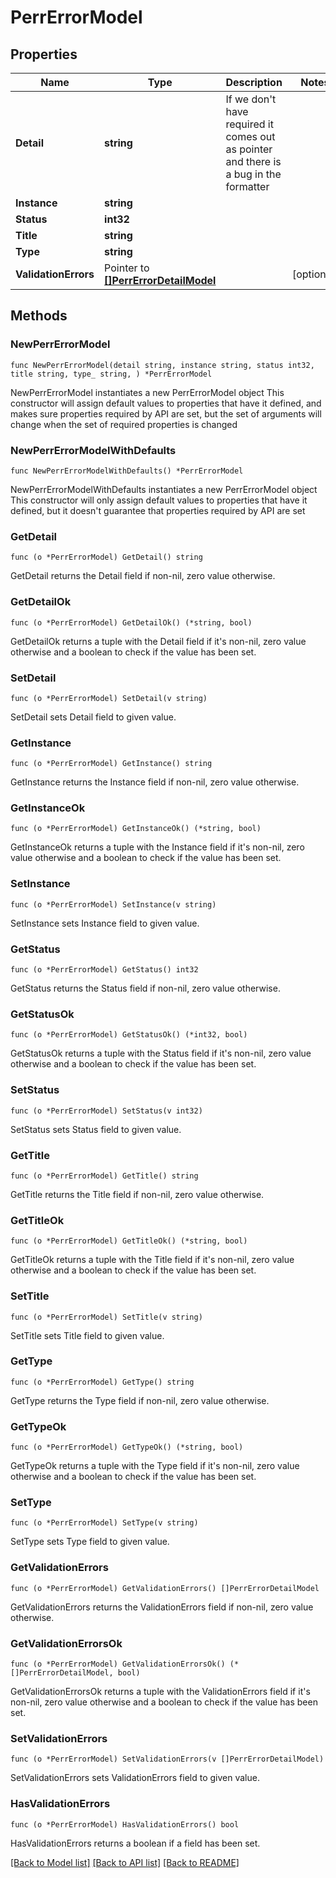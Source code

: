 # PerrErrorModel

## Properties

Name | Type | Description | Notes
------------ | ------------- | ------------- | -------------
**Detail** | **string** | If we don&#39;t have required it comes out as pointer and there is a bug in the formatter | 
**Instance** | **string** |  | 
**Status** | **int32** |  | 
**Title** | **string** |  | 
**Type** | **string** |  | 
**ValidationErrors** | Pointer to [**[]PerrErrorDetailModel**](PerrErrorDetailModel.md) |  | [optional] 

## Methods

### NewPerrErrorModel

`func NewPerrErrorModel(detail string, instance string, status int32, title string, type_ string, ) *PerrErrorModel`

NewPerrErrorModel instantiates a new PerrErrorModel object
This constructor will assign default values to properties that have it defined,
and makes sure properties required by API are set, but the set of arguments
will change when the set of required properties is changed

### NewPerrErrorModelWithDefaults

`func NewPerrErrorModelWithDefaults() *PerrErrorModel`

NewPerrErrorModelWithDefaults instantiates a new PerrErrorModel object
This constructor will only assign default values to properties that have it defined,
but it doesn't guarantee that properties required by API are set

### GetDetail

`func (o *PerrErrorModel) GetDetail() string`

GetDetail returns the Detail field if non-nil, zero value otherwise.

### GetDetailOk

`func (o *PerrErrorModel) GetDetailOk() (*string, bool)`

GetDetailOk returns a tuple with the Detail field if it's non-nil, zero value otherwise
and a boolean to check if the value has been set.

### SetDetail

`func (o *PerrErrorModel) SetDetail(v string)`

SetDetail sets Detail field to given value.


### GetInstance

`func (o *PerrErrorModel) GetInstance() string`

GetInstance returns the Instance field if non-nil, zero value otherwise.

### GetInstanceOk

`func (o *PerrErrorModel) GetInstanceOk() (*string, bool)`

GetInstanceOk returns a tuple with the Instance field if it's non-nil, zero value otherwise
and a boolean to check if the value has been set.

### SetInstance

`func (o *PerrErrorModel) SetInstance(v string)`

SetInstance sets Instance field to given value.


### GetStatus

`func (o *PerrErrorModel) GetStatus() int32`

GetStatus returns the Status field if non-nil, zero value otherwise.

### GetStatusOk

`func (o *PerrErrorModel) GetStatusOk() (*int32, bool)`

GetStatusOk returns a tuple with the Status field if it's non-nil, zero value otherwise
and a boolean to check if the value has been set.

### SetStatus

`func (o *PerrErrorModel) SetStatus(v int32)`

SetStatus sets Status field to given value.


### GetTitle

`func (o *PerrErrorModel) GetTitle() string`

GetTitle returns the Title field if non-nil, zero value otherwise.

### GetTitleOk

`func (o *PerrErrorModel) GetTitleOk() (*string, bool)`

GetTitleOk returns a tuple with the Title field if it's non-nil, zero value otherwise
and a boolean to check if the value has been set.

### SetTitle

`func (o *PerrErrorModel) SetTitle(v string)`

SetTitle sets Title field to given value.


### GetType

`func (o *PerrErrorModel) GetType() string`

GetType returns the Type field if non-nil, zero value otherwise.

### GetTypeOk

`func (o *PerrErrorModel) GetTypeOk() (*string, bool)`

GetTypeOk returns a tuple with the Type field if it's non-nil, zero value otherwise
and a boolean to check if the value has been set.

### SetType

`func (o *PerrErrorModel) SetType(v string)`

SetType sets Type field to given value.


### GetValidationErrors

`func (o *PerrErrorModel) GetValidationErrors() []PerrErrorDetailModel`

GetValidationErrors returns the ValidationErrors field if non-nil, zero value otherwise.

### GetValidationErrorsOk

`func (o *PerrErrorModel) GetValidationErrorsOk() (*[]PerrErrorDetailModel, bool)`

GetValidationErrorsOk returns a tuple with the ValidationErrors field if it's non-nil, zero value otherwise
and a boolean to check if the value has been set.

### SetValidationErrors

`func (o *PerrErrorModel) SetValidationErrors(v []PerrErrorDetailModel)`

SetValidationErrors sets ValidationErrors field to given value.

### HasValidationErrors

`func (o *PerrErrorModel) HasValidationErrors() bool`

HasValidationErrors returns a boolean if a field has been set.


[[Back to Model list]](../README.md#documentation-for-models) [[Back to API list]](../README.md#documentation-for-api-endpoints) [[Back to README]](../README.md)


